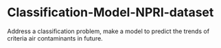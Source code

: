 # Classification-Model-NPRI-dataset
Address a classification problem, make a model to predict the trends of criteria air contaminants in future.
